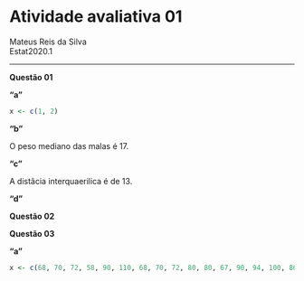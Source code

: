 Atividade avaliativa 01
================
Mateus Reis da Silva </br>
Estat2020.1

------------------------------------------------------------------------

**Questão 01**

**“a”**

``` r
x <- c(1, 2)
```

**“b”**

O peso mediano das malas é 17.

**“c”**

A distâcia interquaerilica é de 13.

**“d”**

**Questão 02**

**Questão 03**

**“a”**

``` r
x <- c(68, 70, 72, 58, 90, 110, 68, 70, 72, 80, 80, 67, 90, 94, 100, 80, 75, 79, 84, 90)
```
